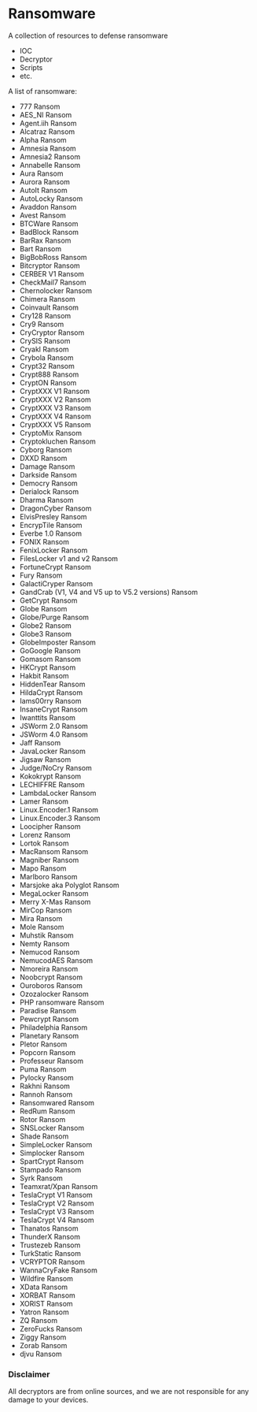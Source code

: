 # Ransomware
A collection of resources to defense ransomware
- IOC
- Decryptor
- Scripts
- etc. 

A list of ransomware:

- 777 Ransom
- AES_NI Ransom
- Agent.iih Ransom
- Alcatraz Ransom
- Alpha Ransom
- Amnesia Ransom
- Amnesia2 Ransom
- Annabelle Ransom
- Aura Ransom
- Aurora Ransom
- AutoIt Ransom
- AutoLocky Ransom
- Avaddon Ransom
- Avest Ransom
- BTCWare Ransom
- BadBlock Ransom
- BarRax Ransom
- Bart Ransom
- BigBobRoss Ransom
- Bitcryptor Ransom
- CERBER V1 Ransom
- CheckMail7 Ransom
- Chernolocker Ransom
- Chimera Ransom
- Coinvault Ransom
- Cry128 Ransom
- Cry9 Ransom
- CryCryptor Ransom
- CrySIS Ransom
- Cryakl Ransom
- Crybola Ransom
- Crypt32 Ransom
- Crypt888 Ransom
- CryptON Ransom
- CryptXXX V1 Ransom
- CryptXXX V2 Ransom
- CryptXXX V3 Ransom
- CryptXXX V4 Ransom
- CryptXXX V5 Ransom
- CryptoMix Ransom
- Cryptokluchen Ransom
- Cyborg Ransom
- DXXD Ransom
- Damage Ransom
- Darkside Ransom
- Democry Ransom
- Derialock Ransom
- Dharma Ransom
- DragonCyber Ransom
- ElvisPresley Ransom
- EncrypTile Ransom
- Everbe 1.0 Ransom
- FONIX Ransom
- FenixLocker Ransom
- FilesLocker v1 and v2 Ransom
- FortuneCrypt Ransom
- Fury Ransom
- GalactiCryper Ransom
- GandCrab (V1, V4 and V5 up to V5.2 versions) Ransom
- GetCrypt Ransom
- Globe Ransom
- Globe/Purge Ransom
- Globe2 Ransom
- Globe3 Ransom
- GlobeImposter Ransom
- GoGoogle Ransom
- Gomasom Ransom
- HKCrypt Ransom
- Hakbit Ransom
- HiddenTear Ransom
- HildaCrypt Ransom
- Iams00rry Ransom
- InsaneCrypt Ransom
- Iwanttits Ransom
- JSWorm 2.0 Ransom
- JSWorm 4.0 Ransom
- Jaff Ransom
- JavaLocker Ransom
- Jigsaw Ransom
- Judge/NoCry Ransom
- Kokokrypt Ransom
- LECHIFFRE Ransom
- LambdaLocker Ransom
- Lamer Ransom
- Linux.Encoder.1 Ransom
- Linux.Encoder.3 Ransom
- Loocipher Ransom
- Lorenz Ransom
- Lortok Ransom
- MacRansom Ransom
- Magniber Ransom
- Mapo Ransom
- Marlboro Ransom
- Marsjoke aka Polyglot Ransom
- MegaLocker Ransom
- Merry X-Mas Ransom
- MirCop Ransom
- Mira Ransom
- Mole Ransom
- Muhstik Ransom
- Nemty Ransom
- Nemucod Ransom
- NemucodAES Ransom
- Nmoreira Ransom
- Noobcrypt Ransom
- Ouroboros Ransom
- Ozozalocker Ransom
- PHP ransomware Ransom
- Paradise Ransom
- Pewcrypt Ransom
- Philadelphia Ransom
- Planetary Ransom
- Pletor Ransom
- Popcorn Ransom
- Professeur Ransom
- Puma Ransom
- Pylocky Ransom
- Rakhni Ransom
- Rannoh Ransom
- Ransomwared Ransom
- RedRum Ransom
- Rotor Ransom
- SNSLocker Ransom
- Shade Ransom
- SimpleLocker Ransom
- Simplocker Ransom
- SpartCrypt Ransom
- Stampado Ransom
- Syrk Ransom
- Teamxrat/Xpan Ransom
- TeslaCrypt V1 Ransom
- TeslaCrypt V2 Ransom
- TeslaCrypt V3 Ransom
- TeslaCrypt V4 Ransom
- Thanatos Ransom
- ThunderX Ransom
- Trustezeb Ransom
- TurkStatic Ransom
- VCRYPTOR Ransom
- WannaCryFake Ransom
- Wildfire Ransom
- XData Ransom
- XORBAT Ransom
- XORIST Ransom
- Yatron Ransom
- ZQ Ransom
- ZeroFucks Ransom
- Ziggy Ransom
- Zorab Ransom
- djvu Ransom

### Disclaimer
All decryptors are from online sources, and we are not responsible for any damage to your devices. 
